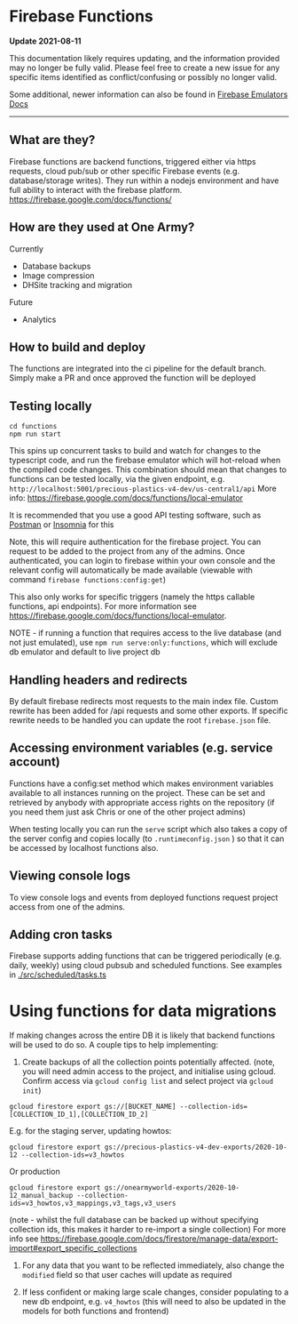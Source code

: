 # Firebase Functions

**Update 2021-08-11**

This documentation likely requires updating, and the information provided may no longer be fully valid. Please feel free to create a new issue for any specific items identified as conflict/confusing or possibly no longer valid.

Some additional, newer information can also be found in [Firebase Emulators Docs](../packages/documentation/docs/Backend%20Development/firebase-emulator.md)

---

## What are they?

Firebase functions are backend functions, triggered either via https requests, cloud pub/sub or other specific Firebase events (e.g. database/storage writes). They run within a nodejs environment and have full ability to interact with the firebase platform.
https://firebase.google.com/docs/functions/

## How are they used at One Army?

Currently

- Database backups
- Image compression
- DHSite tracking and migration

Future

- Analytics

## How to build and deploy

The functions are integrated into the ci pipeline for the default branch.
Simply make a PR and once approved the function will be deployed

## Testing locally

```
cd functions
npm run start
```

This spins up concurrent tasks to build and watch for changes to the typescript code, and run
the firebase emulator which will hot-reload when the compiled code changes. This combination
should mean that changes to functions can be tested locally, via the given endpoint, e.g.  
`http://localhost:5001/precious-plastics-v4-dev/us-central1/api`
More info: https://firebase.google.com/docs/functions/local-emulator

It is recommended that you use a good API testing software, such as [Postman](https://www.getpostman.com/) or [Insomnia](https://insomnia.rest/) for this

Note, this will require authentication for the firebase project. You can request to be added to the project from any of the admins. Once authenticated, you can login to firebase within your own console
and the relevant config will automatically be made available
(viewable with command `firebase functions:config:get`)

This also only works for specific triggers (namely the https callable functions, api endpoints). For more information see https://firebase.google.com/docs/functions/local-emulator.

NOTE - if running a function that requires access to the live database (and not just emulated), use `npm run serve:only:functions`, which will exclude db emulator and default to live project db

## Handling headers and redirects

By default firebase redirects most requests to the main index file. Custom rewrite has
been added for /api requests and some other exports.
If specific rewrite needs to be handled you can update the root `firebase.json` file.

## Accessing environment variables (e.g. service account)

Functions have a config:set method which makes environment variables available to
all instances running on the project. These can be set and retrieved by anybody with
appropriate access rights on the repository (if you need them just ask Chris or one of
the other project admins)

When testing locally you can run the `serve` script which also takes a copy of the
server config and copies locally (to `.runtimeconfig.json` ) so that it can be accessed
by localhost functions also.

## Viewing console logs

To view console logs and events from deployed functions request project access from one of the admins.

## Adding cron tasks

Firebase supports adding functions that can be triggered periodically (e.g. daily, weekly) using cloud pubsub and scheduled functions. See examples in [./src/scheduled/tasks.ts](./src/scheduled/tasks.ts)

# Using functions for data migrations

If making changes across the entire DB it is likely that backend functions will be used to do so.
A couple tips to help implementing:

1. Create backups of all the collection points potentially affected.
   (note, you will need admin access to the project, and initialise using gcloud. Confirm access via `gcloud config list` and select project via `gcloud init`)

```
gcloud firestore export gs://[BUCKET_NAME] --collection-ids=[COLLECTION_ID_1],[COLLECTION_ID_2]
```

E.g. for the staging server, updating howtos:

```
gcloud firestore export gs://precious-plastics-v4-dev-exports/2020-10-12 --collection-ids=v3_howtos
```

Or production

```
gcloud firestore export gs://onearmyworld-exports/2020-10-12_manual_backup --collection-ids=v3_howtos,v3_mappings,v3_tags,v3_users
```

(note - whilst the full database can be backed up without specifying collection ids, this makes it harder to re-import a single collection)
For more info see https://firebase.google.com/docs/firestore/manage-data/export-import#export_specific_collections

1. For any data that you want to be reflected immediately, also change the `modified` field so that user caches will update as required

2. If less confident or making large scale changes, consider populating to a new db endpoint, e.g. `v4_howtos`
   (this will need to also be updated in the models for both functions and frontend)
